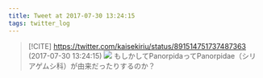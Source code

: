```yaml
---
title: Tweet at 2017-07-30 13:24:15
tags: twitter_log
---
```


> [!CITE] https://twitter.com/kaisekiriu/status/891514751737487363 (2017-07-30 13:24:15)
> ![](https://twitter.com/kaisekiriu/status/891514751737487363)
> もしかしてPanorpidaってPanorpidae（シリアゲムシ科）が由来だったりするのか？
